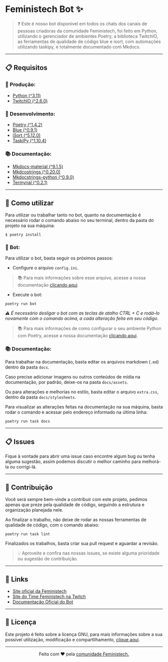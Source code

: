 # Feministech Bot ✨

> ❓ Este é nosso bot disponível em todos os chats dos canais de pessoas criadoras da comunidade Feministech, foi feito em Python, utilizando o gerenciador de ambientes Poetry, a biblioteca TwitchIO, as ferramentas de qualidade de código blue e isort, com automações utilizando taskipy, e totalmente documentado com Mkdocs.

---

## 📋 Requisitos

### 🤖 Produção:

- [Python (^3.11)](https://www.python.org/)
- [TwitchIO (^2.6.0)](https://twitchio.dev/)

### 🧰 Desenvolvimento:

- [Poetry (^1.4.2)](https://python-poetry.org/)
- [Blue (^0.9.1)](https://blue.readthedocs.io/en/latest/)
- [iSort (^5.12.0)](https://pycqa.github.io/isort/)
- [TaskiPy (^1.10.4)](https://github.com/taskipy/taskipy)

### 📚 Documentação:

- [Mkdocs-material (^9.1.5)](https://squidfunk.github.io/mkdocs-material/)
- [Mkdcostrings (^0.20.0)](https://mkdocstrings.github.io/)
- [Mkdocstrings-python (^0.9.0)](https://mkdocstrings.github.io/python/)
- [Termynal (^0.2.1)](https://daxartio.github.io/termynal/)

---

## 🔎 Como utilizar

Para utilizar ou trabalhar tanto no bot, quanto na documentação é necessário rodar o comando abaixo no seu terminal, dentro da pasta do projeto na sua máquina:

```console
$ poetry install
```

### 🤖 Bot:

Para utilizar o bot, basta seguir os próximos passos:

- Configure o arquivo `config.ini`.

> 📚 Para mais informações sobre esse arquivo, acesse a nossa documentação [clicando aqui](https://feministech.github.io/feministech-bot/configuracao.md).

- Execute o bot:

```console
poetry run bot
```

_⚠️ É necessário desligar o bot com as teclas de atalho CTRL + C e rodá-lo novamente com o comando acima, a cada alteração feita em seu código._

> 📚 Para mais informações de como configurar o seu ambiente Python com Poetry, acesse a nossa documentação [clicando aqui](https://feministech.github.io/feministech-bot/ambiente).

### 📚 Documentação:

Para trabalhar na documentação, basta editar os arquivos markdown (`.md`) dentro da pasta `docs`.

Caso precise adicionar imagens ou outros conteúdos de mídia na documentação, por padrão, deixe-os na pasta `docs/assets`.

Ou para alterações e melhorias no estilo, basta editar o arquivo `extra.css`, dentro da pasta `docs/stylesheets`.

Para visualizar as alterações feitas na documentação na sua máquina, basta rodar o comando e acessar pelo endereço informado na última linha:

```console
poetry run task docs
```

---

## 📋 Issues

Fique à vontade para abrir uma issue caso encontre algum bug ou tenha alguma sugestão, assim podemos discutir o melhor caminho para melhorá-la ou corrigi-lá.

---

## 👋 Contribuição

Você será sempre bem-vinde a contribuir com este projeto, pedimos apenas que preze pela qualidade de código, seguindo a estrutura e organização planejada nele.

Ao finalizar o trabalho, não deixe de rodar as nossas ferramentas de qualidade de código, com o comando abaixo:

```console
poetry run task lint
```

Finalizados os trabalhos, basta criar sua pull request e aguardar a revisão.

> 💡 Aproveite e confira nas nossas issues, se existe alguma prioridade ou sugestão de contribuição.

---

## 📎 Links

- [Site oficial da Feministech](https://feministech.com.br/)
- [Site do Time Feministech na Twitch](https://www.twitch.tv/team/livecodergirls)
- [Documentação Oficial do Bot](https://feministech.github.io/feministech-bot/)

---

## 📜 Licença

Este projeto é feito sobre a licença GNU, para mais informações sobre a sua possível utilização, modificação e compartilhamento, [clique aqui](https://github.com/feministech/feministech-bot/blob/main/LICENSE).

---

<p align=center>Feito com ❤️ pela <a href="https://feministech.com.br/" target="blank_">comunidade Feministech.</a></p>
